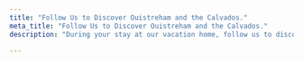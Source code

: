 ```yaml
---
title: "Follow Us to Discover Ouistreham and the Calvados."
meta_title: "Follow Us to Discover Ouistreham and the Calvados."
description: "During your stay at our vacation home, follow us to discover the region and our favorites: restaurants, events, heritage sites, places..."

---
```

